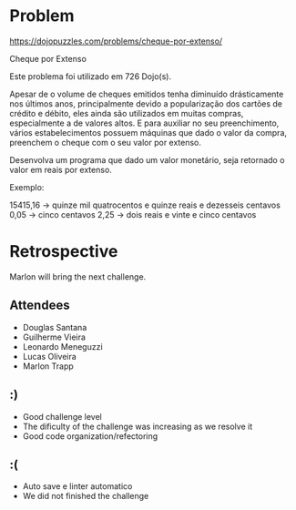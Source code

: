 # Problem
https://dojopuzzles.com/problems/cheque-por-extenso/

Cheque por Extenso

Este problema foi utilizado em 726 Dojo(s).

Apesar de o volume de cheques emitidos tenha diminuído drásticamente nos últimos anos, principalmente devido a popularização dos cartões de crédito e débito, eles ainda são utilizados em muitas compras, especialmente a de valores altos. E para auxiliar no seu preenchimento, vários estabelecimentos possuem máquinas que dado o valor da compra, preenchem o cheque com o seu valor por extenso.

Desenvolva um programa que dado um valor monetário, seja retornado o valor em reais por extenso.

Exemplo:

15415,16 -> quinze mil quatrocentos e quinze reais e dezesseis centavos
0,05 -> cinco centavos
2,25 -> dois reais e vinte e cinco centavos

# Retrospective

Marlon will bring the next challenge.

## Attendees

- Douglas Santana
- Guilherme Vieira
- Leonardo Meneguzzi
- Lucas Oliveira
- Marlon Trapp

## :)

- Good challenge level
- The dificulty of the challenge was increasing as we resolve it
- Good code organization/refectoring

## :(

- Auto save e linter automatico
- We did not finished the challenge
